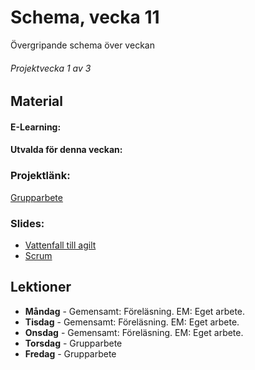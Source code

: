 # Schema, vecka 11
Övergripande schema över veckan

###### Projektvecka 1 av 3

## Material
#### E-Learning:
#### Utvalda för denna veckan:

### Projektlänk:
[Grupparbete](https://github.com/Lexicon-frontend-2024-2025/grupparbete-agilt)

### Slides:
* [Vattenfall till agilt](https://docs.google.com/presentation/d/11ybBOaJTrPXg03hN3hEKWSlKYI3guyPE683WDgViUD0/edit?usp=sharing)
* [Scrum](https://docs.google.com/presentation/d/12A0-CyqawSL3fmc_Y4ZMHb7kygKS4Xb79mYzwGbcaQM/edit?usp=sharing)

## Lektioner
* **Måndag** - Gemensamt: Föreläsning. EM: Eget arbete.
* **Tisdag** - Gemensamt: Föreläsning. EM: Eget arbete.
* **Onsdag** - Gemensamt: Föreläsning. EM: Eget arbete.
* **Torsdag** - Grupparbete
* **Fredag** - Grupparbete
